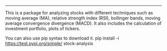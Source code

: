 -------
This is a package for analyzing stocks with different techniques such as moving average (MA), 
relative strength index (RSI), bollinger bands, moving average convergence divergence (MACD).
It also includes the calculation of investment portfolio, plots of tickers.

You can also use pip syntax to download it.
pip install -i https://test.pypi.org/simple/ stock-analysis
